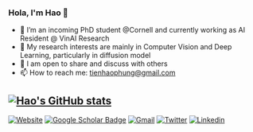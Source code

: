 ### Hola, I'm Hao 👋

<!--
**v-haopt12/v-haopt12** is a ✨ _special_ ✨ repository because its `README.md` (this file) appears on your GitHub profile.

Here are some ideas to get you started:

- 🔭 I’m currently working on ...
- 🌱 I’m currently learning ...
- 👯 I’m looking to collaborate on ...
- 🤔 I’m looking for help with ...
- 💬 Ask me about ...
- 📫 How to reach me: ...
- 😄 Pronouns: ...
- ⚡ Fun fact: ...
-->
- 🔭 I’m an incoming PhD student @Cornell and currently working as AI Resident @ VinAI Research
- 🌱 My research interests are mainly in Computer Vision and Deep Learning, particularly in diffusion model
- 💬 I am open to share and discuss with others
- 📫 How to reach me: [tienhaophung@gmail.com](tienhaophung@gmail.com)

[![Hao's GitHub stats](https://github-readme-stats.vercel.app/api?username=hao-pt)](https://github.com/anuraghazra/github-readme-stats)
---
[![Website](https://img.shields.io/badge/hao--pt%40github.io-website-green?style=for-the-badge&logo=aboutdotme&logoColor=white)](https://hao-pt.github.io/)
[![Google Scholar Badge](https://img.shields.io/badge/google-scholar-skyblue?style=for-the-badge&logo=googlescholar&color=skyblue&link=https%3A%2F%2Fscholar.google.com%2Fcitations%3Fuser%3DKxSdvGoAAAAJ)](https://scholar.google.com/citations?user=KxSdvGoAAAAJ)
[![Gmail](https://img.shields.io/badge/Gmail-D14836?style=for-the-badge&logo=gmail&logoColor=white)](mailto:tienhaophung@gmail.com)
[![Twitter](https://img.shields.io/badge/Twitter-1DA1F2?style=for-the-badge&logo=twitter&logoColor=white)](https://twitter.com/tienhaophung)
[![Linkedin](https://img.shields.io/badge/LinkedIn-0077B5?style=for-the-badge&logo=linkedin&logoColor=white)](https://www.linkedin.com/in/tienhaophung/)
